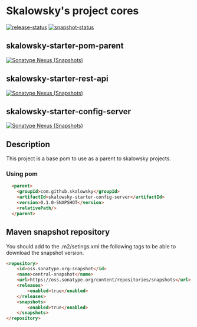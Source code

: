 # Skalowsky's project cores
[![release-status](https://github.com/skalowsky/core/workflows/maven-deploy-release/badge.svg)](https://github.com/skalowsky/core/actions)
[![snapshot-status](https://github.com/skalowsky/core/workflows/maven-deploy-snapshot/badge.svg)](https://github.com/skalowsky/core/actions)

## skalowsky-starter-pom-parent
[![Sonatype Nexus (Snapshots)](https://img.shields.io/nexus/s/com.github.skalowsky/skalowsky-starter-pom-parent?server=https%3A%2F%2Foss.sonatype.org)](https://oss.sonatype.org/#nexus-search;quick~%20skalowsky-starter-pom-parent)

## skalowsky-starter-rest-api
[![Sonatype Nexus (Snapshots)](https://img.shields.io/nexus/s/com.github.skalowsky/skalowsky-starter-rest-api?server=https%3A%2F%2Foss.sonatype.org)](https://oss.sonatype.org/#nexus-search;quick~%20skalowsky-starter-rest-api)

## skalowsky-starter-config-server
[![Sonatype Nexus (Snapshots)](https://img.shields.io/nexus/s/com.github.skalowsky/skalowsky-starter-config-server?server=https%3A%2F%2Foss.sonatype.org)](https://oss.sonatype.org/#nexus-search;quick~%20skalowsky-starter-config-server)

## Description
This project is a base pom to use as a parent to skalowsky projects.

### Using pom
```html
  <parent>
    <groupId>com.github.skalowsky</groupId>
    <artifactId>skalowsky-starter-config-server</artifactId>
    <version>0.1.0-SNAPSHOT</version>
    <relativePath/>
  </parent>
```
## Maven snapshot repository
You should add to the .m2/setings.xml the following tags to be able to download the snapshot version.
```html
<repository>
    <id>oss.sonatype.org-snapshot</id>
    <name>central-snapshot</name>
    <url>https://oss.sonatype.org/content/repositories/snapshots</url>
    <releases>
        <enabled>true</enabled>
    </releases>
    <snapshots>
        <enabled>true</enabled>
    </snapshots>
</repository>
```

